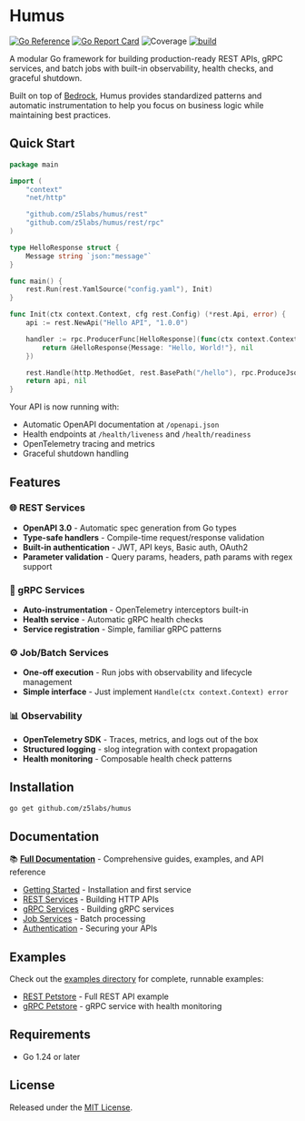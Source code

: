 # Humus

[![Go Reference](https://pkg.go.dev/badge/github.com/z5labs/humus.svg)](https://pkg.go.dev/github.com/z5labs/humus)
[![Go Report Card](https://goreportcard.com/badge/github.com/z5labs/humus)](https://goreportcard.com/report/github.com/z5labs/humus)
![Coverage](https://img.shields.io/badge/Coverage-45.4%25-yellow)
[![build](https://github.com/z5labs/humus/actions/workflows/build.yaml/badge.svg)](https://github.com/z5labs/humus/actions/workflows/build.yaml)

A modular Go framework for building production-ready REST APIs, gRPC services, and batch jobs with built-in observability, health checks, and graceful shutdown.

Built on top of [Bedrock](https://github.com/z5labs/bedrock), Humus provides standardized patterns and automatic instrumentation to help you focus on business logic while maintaining best practices.

## Quick Start

```go
package main

import (
    "context"
    "net/http"

    "github.com/z5labs/humus/rest"
    "github.com/z5labs/humus/rest/rpc"
)

type HelloResponse struct {
    Message string `json:"message"`
}

func main() {
    rest.Run(rest.YamlSource("config.yaml"), Init)
}

func Init(ctx context.Context, cfg rest.Config) (*rest.Api, error) {
    api := rest.NewApi("Hello API", "1.0.0")

    handler := rpc.ProducerFunc[HelloResponse](func(ctx context.Context) (*HelloResponse, error) {
        return &HelloResponse{Message: "Hello, World!"}, nil
    })

    rest.Handle(http.MethodGet, rest.BasePath("/hello"), rpc.ProduceJson(handler))
    return api, nil
}
```

Your API is now running with:
- Automatic OpenAPI documentation at `/openapi.json`
- Health endpoints at `/health/liveness` and `/health/readiness`
- OpenTelemetry tracing and metrics
- Graceful shutdown handling

## Features

### 🌐 REST Services
- **OpenAPI 3.0** - Automatic spec generation from Go types
- **Type-safe handlers** - Compile-time request/response validation
- **Built-in authentication** - JWT, API keys, Basic auth, OAuth2
- **Parameter validation** - Query params, headers, path params with regex support

### 🔌 gRPC Services
- **Auto-instrumentation** - OpenTelemetry interceptors built-in
- **Health service** - Automatic gRPC health checks
- **Service registration** - Simple, familiar gRPC patterns

### ⚙️ Job/Batch Services
- **One-off execution** - Run jobs with observability and lifecycle management
- **Simple interface** - Just implement `Handle(ctx context.Context) error`

### 📊 Observability
- **OpenTelemetry SDK** - Traces, metrics, and logs out of the box
- **Structured logging** - slog integration with context propagation
- **Health monitoring** - Composable health check patterns

## Installation

```bash
go get github.com/z5labs/humus
```

## Documentation

📚 **[Full Documentation](https://z5labs.dev/humus/)** - Comprehensive guides, examples, and API reference

- [Getting Started](https://z5labs.dev/humus/getting-started/) - Installation and first service
- [REST Services](https://z5labs.dev/humus/features/rest/) - Building HTTP APIs
- [gRPC Services](https://z5labs.dev/humus/features/grpc/) - Building gRPC services
- [Job Services](https://z5labs.dev/humus/features/job/) - Batch processing
- [Authentication](https://z5labs.dev/humus/features/rest/authentication/) - Securing your APIs

## Examples

Check out the [examples directory](./example) for complete, runnable examples:
- [REST Petstore](./example/rest/petstore) - Full REST API example
- [gRPC Petstore](./example/grpc/petstore) - gRPC service with health monitoring

## Requirements

- Go 1.24 or later

## License

Released under the [MIT License](LICENSE).
